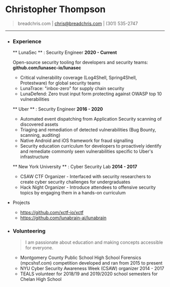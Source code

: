 # Christopher Thompson

> breadchris.com | [chris@breadchris.com](chris@breadchris.com) | (301) 535-2747

---
- ### Experience
  
  ** LunaSec ** : Security Engineer __2020 - Current__
  
  Open-source security tooling for developers and security teams: **github.com/lunasec-io/lunasec**
  
  * Critical vulnerability coverage (Log4Shell, Spring4Shell, Protestware) for global security teams
  * LunaTrace: "inbox-zero" for supply chain security
  * LunaDefend: Zero trust input form protecting against OWASP top 10 vulnerabilities
  
  ** Uber ** : Security Engineer __2016 - 2020__
  
  * Automated event dispatching from Application Security scanning of discovered assets
  * Triaging and remediation of detected vulnerabilities (Bug Bounty, scanning, auditing)
  * Native Android and iOS framework for fraud signalling
  * Security education curriculum for developers to proactively identify and remediate commonly seen vulnerabilities specific to Uber's infrastructure
  
  ** New York University ** : Cyber Security Lab __2014 - 2017__
  
  * CSAW CTF Organizer - Interfaced with security researchers to create cyber security challenges for undergraduates
  * Hack Night Organizer - Introduce attendees to offensive security topics by engaging them in a hands-on curriculum
- Projects
	- https://github.com/xctf-io/xctf
	- https://github.com/lunabrain-ai/lunabrain
- ### Volunteering
  
  > I am passionate about education and making concepts accessible for everyone.
  
  * Montgomery County Public School High School Forensics (mpcshsf.com) competition developed and ran from 2015 to present
  * NYU Cyber Security Awareness Week (CSAW) organizer 2014 - 2017
  * TEALS volunteer for 2018/19 and 2019/2020 school semesters for Chelan High School